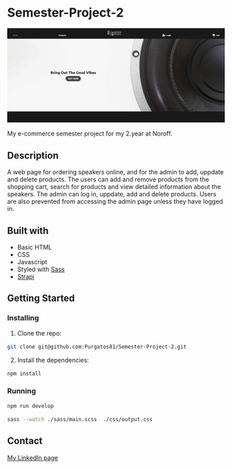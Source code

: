 # Semester-Project-2

![image](https://github.com/Purgatos81/Semester-Project-2/blob/main/media/DSIMG.jpg)

My e-commerce semester project for my 2.year at Noroff.

## Description
A web page for ordering speakers online, and for the admin to add, uppdate and delete products. 
The users can add and remove products from the shopping cart, 
search for products and view detailed information about the speakers.
The admin can log in, uppdate, add and delete products. Users are also prevented from accessing the admin page
unless they have logged in.

## Built with
 - Basic HTML
 -  CSS
 -  Javascript
 -  Styled with [Sass](https://sass-lang.com/)
 -  [Strapi](https://strapi.io/)

## Getting Started

### Installing

1. Clone the repo:

```bash
git clone git@github.com:Purgatos81/Semester-Project-2.git
```

2. Install the dependencies:

```
npm install
```

### Running

```bash
npm run develop
```

```bash
sass --watch ./sass/main.scss  ./css/output.css
```

## Contact

[My LinkedIn page](https://www.linkedin.com/in/john-h%C3%B8ykoll-christiansen-4583821b5/)
